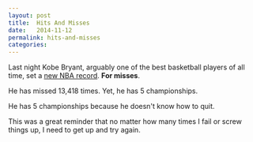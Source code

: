 ```yaml
---
layout: post
title:  Hits And Misses
date:   2014-11-12
permalink: hits-and-misses
categories:
---
```


Last night Kobe Bryant, arguably one of the best basketball players of all time, set a [new NBA record](http://espn.go.com/los-angeles/nba/story/_/id/11862042/kobe-bryant-los-angeles-lakers-sets-nba-record-missed-field-goals). **For misses**.

He has missed 13,418 times. Yet, he has 5 championships.

He has 5 championships because he doesn't know how to quit.

This was a great reminder that no matter how many times I fail or screw things up, I need to get up and try again.
